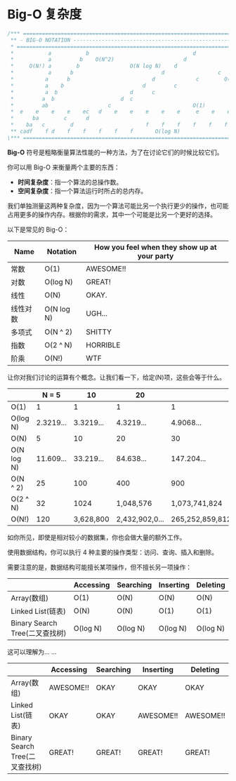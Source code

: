 # Big-O 复杂度


```javascript
/*** ===================================================================== ***\
 ** - BIG-O NOTATION ------------------------------------------------------ **
 * ========================================================================= *
 *           a           b                                 d                 *
 *           a         b    O(N^2)                      d                    *
 *     O(N!) a        b                O(N log N)    d                    c  *
 *           a      b                            d                 c         *
 *          a      b                          d             c        O(N)    *
 *          a    b                         d         c                       *
 *          a  b                       d      c                              *
 *         a  b                     d  c                                     *
 *         ab                   c                          O(1)              *
 *  e    e    e    e    ec   d    e    e    e    e    e     e    e    e      *
 *      ba        c      d                                                   *
 *    ba   c        d                       f    f    f    f    f    f    f  *
 ** cadf    f d    f    f    f    f    f       O(log N)                     **
\*** ===================================================================== ***/
```

**Big-O** 符号是粗略衡量算法性能的一种方法，为了在讨论它们的时候比较它们。

你可以用 Big-O 来衡量两个主要的东西：

- **时间复杂度**：指一个算法的总操作数。
- **空间复杂度**：指一个算法运行时所占的总内存。

我们单独测量这两种复杂度，因为一个算法可能比另一个执行更少的操作，也可能占用更多的操作内存。根据你的需求，其中一个可能是比另一个更好的选择。

以下是常见的 Big-O：

| Name     | Notation   | How you feel when they show up at your party |
| -------- | ---------- | -------------------------------------------- |
| 常数     | O(1)       | AWESOME!!                                    |
| 对数     | O(log N)   | GREAT!                                       |
| 线性     | O(N)       | OKAY.                                        |
| 线性对数 | O(N log N) | UGH...                                       |
| 多项式   | O(N ^ 2)   | SHITTY                                       |
| 指数     | O(2 ^ N)   | HORRIBLE                                     |
| 阶乘     | O(N!)      | WTF                                          |

让你对我们讨论的运算有个概念。让我们看一下，给定(N)项，这些会等于什么。

|            | N = 5     | 10        | 20             | 30                                          |
| ---------- | --------- | --------- | -------------- | ------------------------------------------- |
| O(1)       | 1         | 1         | 1              | 1                                           |
| O(log N)   | 2.3219... | 3.3219... | 4.3219...      | 4.9068...                                   |
| O(N)       | 5         | 10        | 20             | 30                                          |
| O(N log N) | 11.609... | 33.219... | 84.638...      | 147.204...                                  |
| O(N ^ 2)   | 25        | 100       | 400            | 900                                         |
| O(2 ^ N)   | 32        | 1024      | 1,048,576      | 1,073,741,824                               |
| O(N!)      | 120       | 3,628,800 | 2,432,902,0... | 265,252,859,812,191,058,636,308,480,000,000 |

如你所见，即使是相对较小的数据集，你也会做大量的额外工作。

使用数据结构，你可以执行 4 种主要的操作类型：访问、查询、插入和删除。

需要注意的是，数据结构可能擅长某项操作，但不擅长另一项操作：

|                                | Accessing | Searching | Inserting | Deleting |
| ------------------------------ | --------- | --------- | --------- | -------- |
| Array(数组)                    | O(1)      | O(N)      | O(N)      | O(N)     |
| Linked List(链表)              | O(N)      | O(N)      | O(1)      | O(1)     |
| Binary Search Tree(二叉查找树) | O(log N)  | O(log N)  | O(log N)  | O(log N) |

这可以理解为... ...

|                                | Accessing | Searching | Inserting | Deleting  |
| ------------------------------ | --------- | --------- | --------- | --------- |
| Array(数组)                    | AWESOME!! | OKAY      | OKAY      | OKAY      |
| Linked List(链表)              | OKAY      | OKAY      | AWESOME!! | AWESOME!! |
| Binary Search Tree(二叉查找树) | GREAT!    | GREAT!    | GREAT!    | GREAT!    |
